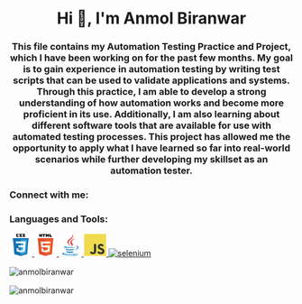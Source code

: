 <h1 align="center">Hi 👋, I'm Anmol Biranwar</h1>
<h3 align="center">This file contains my Automation Testing Practice and Project, which I have been working on for the past few months. My goal is to gain experience in automation testing by writing test scripts that can be used to validate applications and systems. Through this practice, I am able to develop a strong understanding of how automation works and become more proficient in its use. Additionally, I am also learning about different software tools that are available for use with automated testing processes. This project has allowed me the opportunity to apply what I have learned so far into real-world scenarios while further developing my skillset as an automation tester.</h3>

<h3 align="left">Connect with me:</h3>
<p align="left">
</p>

<h3 align="left">Languages and Tools:</h3>
<p align="left"> <a href="https://www.w3schools.com/css/" target="_blank" rel="noreferrer"> <img src="https://raw.githubusercontent.com/devicons/devicon/master/icons/css3/css3-original-wordmark.svg" alt="css3" width="40" height="40"/> </a> <a href="https://www.w3.org/html/" target="_blank" rel="noreferrer"> <img src="https://raw.githubusercontent.com/devicons/devicon/master/icons/html5/html5-original-wordmark.svg" alt="html5" width="40" height="40"/> </a> <a href="https://www.java.com" target="_blank" rel="noreferrer"> <img src="https://raw.githubusercontent.com/devicons/devicon/master/icons/java/java-original.svg" alt="java" width="40" height="40"/> </a> <a href="https://developer.mozilla.org/en-US/docs/Web/JavaScript" target="_blank" rel="noreferrer"> <img src="https://raw.githubusercontent.com/devicons/devicon/master/icons/javascript/javascript-original.svg" alt="javascript" width="40" height="40"/> </a> <a href="https://www.selenium.dev" target="_blank" rel="noreferrer"> <img src="https://raw.githubusercontent.com/detain/svg-logos/780f25886640cef088af994181646db2f6b1a3f8/svg/selenium-logo.svg" alt="selenium" width="40" height="40"/> </a> </p>

<p><img align="center" src="https://github-readme-stats.vercel.app/api/top-langs?username=anmolbiranwar&show_icons=true&locale=en&layout=compact" alt="anmolbiranwar" /></p>

<p><img align="center" src="https://github-readme-streak-stats.herokuapp.com/?user=anmolbiranwar&" alt="anmolbiranwar" /></p>
